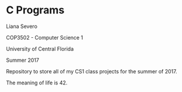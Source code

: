 # C Programs

Liana Severo

COP3502 - Computer Science 1

University of Central Florida

Summer 2017


Repository to store all of my CS1 class projects for the summer of 2017.


The meaning of life is 42.
